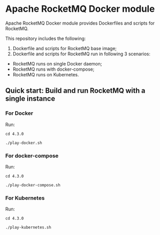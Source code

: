 # Apache RocketMQ Docker module

Apache RocketMQ Docker module provides Dockerfiles and scripts for RocketMQ.

This repository includes the following: 

1. Dockerfile and scripts for RocketMQ base image;
2. Dockerfile and scripts for RocketMQ run in following 3 scenarios:
- RocketMQ runs on single Docker daemon;
- RocketMQ runs with docker-compose;
- RocketMQ runs on Kubernetes.

## Quick start: Build and run RocketMQ with a single instance

### For Docker

Run: 

```
cd 4.3.0

./play-docker.sh

```

### For docker-compose

Run:

```
cd 4.3.0

./play-docker-compose.sh

```


### For Kubernetes

Run:

```
cd 4.3.0

./play-kubernetes.sh

```